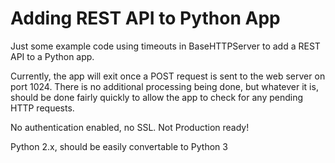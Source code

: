 # Adding REST API to Python App 

Just some example code using timeouts in BaseHTTPServer to add a REST API to a
Python app.

Currently, the app will exit once a POST request is sent to the web server on
port 1024. There is no additional processing being done, but whatever it is, 
should be done fairly quickly to allow the app to check for any pending HTTP
requests.

No authentication enabled, no SSL. Not Production ready!

Python 2.x, should be easily convertable to Python 3
